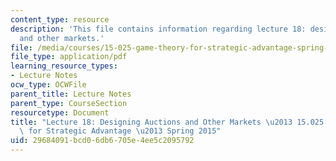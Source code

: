 ```yaml
---
content_type: resource
description: 'This file contains information regarding lecture 18: designing auctions
  and other markets.'
file: /media/courses/15-025-game-theory-for-strategic-advantage-spring-2015/29684091bcd06db6705e4ee5c2095792_MIT15_025S15_Lec_18.pdf
file_type: application/pdf
learning_resource_types:
- Lecture Notes
ocw_type: OCWFile
parent_title: Lecture Notes
parent_type: CourseSection
resourcetype: Document
title: "Lecture 18: Designing Auctions and Other Markets \u2013 15.025 Game Theory\
  \ for Strategic Advantage \u2013 Spring 2015"
uid: 29684091-bcd0-6db6-705e-4ee5c2095792
---
```


